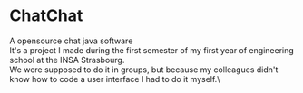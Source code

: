 # ChatChat
A opensource chat java software\
It's a project I made during the first semester of my first year of engineering school at the INSA Strasbourg.\
We were supposed to do it in groups, but because my colleagues didn't know how to code a user interface I had to do it myself.\
